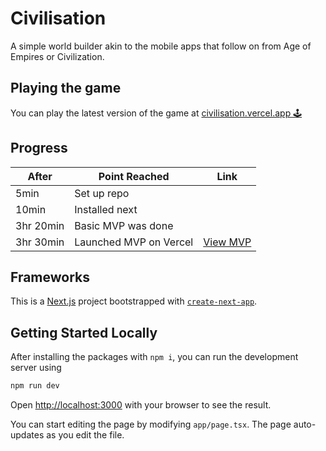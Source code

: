 # Civilisation

A simple world builder akin to the mobile apps that follow on from Age of Empires or Civilization.

## Playing the game

You can play the latest version of the game at [civilisation.vercel.app 🕹️](https://civilisation.vercel.app/)

## Progress

| After     | Point Reached          | Link                                                                            |
| --------- | ---------------------- | ------------------------------------------------------------------------------- |
| 5min      | Set up repo            |                                                                                 |
| 10min     | Installed next         |                                                                                 |
| 3hr 20min | Basic MVP was done     |                                                                                 |
| 3hr 30min | Launched MVP on Vercel | [View MVP](https://civilisation-7bten6g3v-matt-isherwoods-projects.vercel.app/) |

## Frameworks

This is a [Next.js](https://nextjs.org) project bootstrapped with [`create-next-app`](https://nextjs.org/docs/app/api-reference/cli/create-next-app).

## Getting Started Locally

After installing the packages with `npm i`, you can run the development server using

```bash
npm run dev
```

Open [http://localhost:3000](http://localhost:3000) with your browser to see the result.

You can start editing the page by modifying `app/page.tsx`. The page auto-updates as you edit the file.

